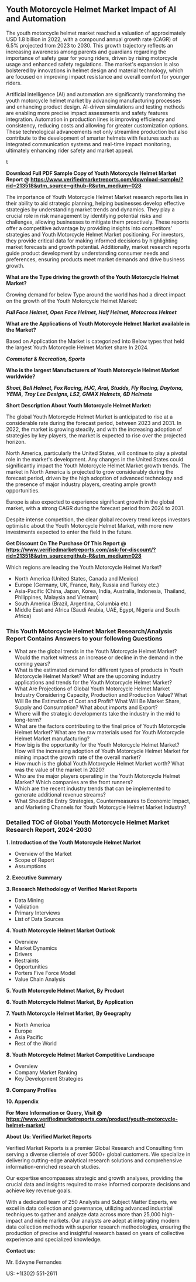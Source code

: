 <h2>Youth Motorcycle Helmet Market Impact of AI and Automation</h2><p>The youth motorcycle helmet market reached a valuation of approximately USD 1.8 billion in 2022, with a compound annual growth rate (CAGR) of 6.5% projected from 2023 to 2030. This growth trajectory reflects an increasing awareness among parents and guardians regarding the importance of safety gear for young riders, driven by rising motorcycle usage and enhanced safety regulations. The market's expansion is also bolstered by innovations in helmet design and material technology, which are focused on improving impact resistance and overall comfort for younger riders.</p><p>Artificial intelligence (AI) and automation are significantly transforming the youth motorcycle helmet market by advancing manufacturing processes and enhancing product design. AI-driven simulations and testing methods are enabling more precise impact assessments and safety features integration. Automation in production lines is improving efficiency and consistency, reducing costs and allowing for greater customization options. These technological advancements not only streamline production but also contribute to the development of smarter helmets with features such as integrated communication systems and real-time impact monitoring, ultimately enhancing rider safety and market appeal.</p>t</p><p id="" class=""><strong>Download Full PDF Sample Copy of Youth Motorcycle Helmet Market Report @ <a href="https://www.verifiedmarketreports.com/download-sample/?rid=213518&utm_source=github-R&utm_medium=028" target="_blank">https://www.verifiedmarketreports.com/download-sample/?rid=213518&utm_source=github-R&utm_medium=028</a></strong></p><p>The importance of&nbsp;Youth Motorcycle Helmet Market research reports lies in their ability to aid strategic planning, helping businesses develop effective strategies by understanding market trends and dynamics. They play a crucial role in risk management by identifying potential risks and challenges, allowing businesses to mitigate them proactively. These reports offer a competitive advantage by providing insights into competitors' strategies and Youth Motorcycle Helmet Market positioning. For investors, they provide critical data for making informed decisions by highlighting market forecasts and growth potential. Additionally, market research reports guide product development by understanding consumer needs and preferences, ensuring products meet market demands and drive business growth.</p><p><strong>What are the&nbsp;Type driving the growth of the Youth Motorcycle Helmet Market?</strong></p><p id="" class="">Growing demand for below Type around the world has had a direct impact on the growth of the Youth Motorcycle Helmet Market:</p><em><strong>Full Face Helmet, Open Face Helmet, Half Helmet, Motocross Helmet</strong></em></p><strong>What are the&nbsp;Applications&nbsp;of Youth Motorcycle Helmet Market available in the Market?</strong></p><p id="" class="">Based on Application the Market is categorized into Below types that held the largest Youth Motorcycle Helmet Market share In 2024.</p><em><strong>Commuter & Recreation, Sports</strong></em></p><strong>Who is the largest Manufacturers of Youth Motorcycle Helmet Market worldwide?</strong></p><p><em><strong>Shoei, Bell Helmet, Fox Racing, HJC, Arai, Studds, Fly Racing, Daytona, YEMA, Troy Lee Designs, LS2, GMAX Helmets, 6D Helmets</strong></em></p><p id="" class=""><strong>Short Description About Youth Motorcycle Helmet Market:</strong></p><p>The global Youth Motorcycle Helmet Market is anticipated to rise at a considerable rate during the forecast period, between 2023 and 2031. In 2022, the market is growing steadily, and with the increasing adoption of strategies by key players, the market is expected to rise over the projected horizon.</p><p>North America, particularly the United States, will continue to play a pivotal role in the market's development. Any changes in the United States could significantly impact the Youth Motorcycle Helmet Market growth trends. The market in North America is projected to grow considerably during the forecast period, driven by the high adoption of advanced technology and the presence of major industry players, creating ample growth opportunities.</p><p>Europe is also expected to experience significant growth in the global market, with a strong CAGR during the forecast period from 2024 to 2031.</p><p>Despite intense competition, the clear global recovery trend keeps investors optimistic about the Youth Motorcycle Helmet Market, with more new investments expected to enter the field in the future.</p><p id="" class=""><strong>Get Discount On The Purchase Of This Report @ <a href="https://www.verifiedmarketreports.com/ask-for-discount/?rid=213518&utm_source=github-R&utm_medium=028" target="_blank">https://www.verifiedmarketreports.com/ask-for-discount/?rid=213518&utm_source=github-R&utm_medium=028</a></strong></p>Which regions are leading the Youth Motorcycle Helmet Market?</p><ul><li>North America (United States, Canada and Mexico)</li><li>Europe (Germany, UK, France, Italy, Russia and Turkey etc.)</li><li>Asia-Pacific (China, Japan, Korea, India, Australia, Indonesia, Thailand, Philippines, Malaysia and Vietnam)</li><li>South America (Brazil, Argentina, Columbia etc.)</li><li>Middle East and Africa (Saudi Arabia, UAE, Egypt, Nigeria and South Africa)</li></ul><h3 id="" class="">This Youth Motorcycle Helmet Market Research/Analysis Report Contains Answers to your following Questions</h3><ul><li>What are the global trends in the Youth Motorcycle Helmet Market? Would the market witness an increase or decline in the demand in the coming years?</li><li>What is the estimated demand for different types of products in Youth Motorcycle Helmet Market? What are the upcoming industry applications and trends for the Youth Motorcycle Helmet Market?</li><li>What Are Projections of Global Youth Motorcycle Helmet Market Industry Considering Capacity, Production and Production Value? What Will Be the Estimation of Cost and Profit? What Will Be Market Share, Supply and Consumption? What about imports and Export?</li><li>Where will the strategic developments take the industry in the mid to long-term?</li><li>What are the factors contributing to the final price of Youth Motorcycle Helmet Market? What are the raw materials used for Youth Motorcycle Helmet Market manufacturing?</li><li>How big is the opportunity for the Youth Motorcycle Helmet Market? How will the increasing adoption of Youth Motorcycle Helmet Market for mining impact the growth rate of the overall market?</li><li>How much is the global Youth Motorcycle Helmet Market worth? What was the value of the market In 2020?</li><li>Who are the major players operating in the Youth Motorcycle Helmet Market? Which companies are the front runners?</li><li>Which are the recent industry trends that can be implemented to generate additional revenue streams?</li><li>What Should Be Entry Strategies, Countermeasures to Economic Impact, and Marketing Channels for Youth Motorcycle Helmet Market Industry?</li></ul><h3 id="" class="">Detailed TOC of Global Youth Motorcycle Helmet Market Research Report, 2024-2030</h3><p id="" class=""><strong>1. Introduction of the Youth Motorcycle Helmet Market</strong></p><ul><li>Overview of the Market</li><li>Scope of Report</li><li>Assumptions</li></ul><p id="" class=""><strong>2. Executive Summary</strong></p><p id="" class=""><strong>3. Research Methodology of Verified Market Reports</strong></p><ul><li>Data Mining</li><li>Validation</li><li>Primary Interviews</li><li>List of Data Sources</li></ul><p id="" class=""><strong>4. Youth Motorcycle Helmet Market Outlook</strong></p><ul><li>Overview</li><li>Market Dynamics</li><li>Drivers</li><li>Restraints</li><li>Opportunities</li><li>Porters Five Force Model</li><li>Value Chain Analysis</li></ul><p id="" class=""><strong>5. Youth Motorcycle Helmet Market, By Product</strong></p><p id="" class=""><strong>6. Youth Motorcycle Helmet Market, By Application</strong></p><p id="" class=""><strong>7. Youth Motorcycle Helmet Market, By Geography</strong></p><ul><li>North America</li><li>Europe</li><li>Asia Pacific</li><li>Rest of the World</li></ul><p id="" class=""><strong>8. Youth Motorcycle Helmet Market Competitive Landscape</strong></p><ul><li>Overview</li><li>Company Market Ranking</li><li>Key Development Strategies</li></ul><p id="" class=""><strong>9. Company Profiles</strong></p><p id="" class=""><strong>10. Appendix</strong></p><p id="" class=""><strong>For More Information or Query, Visit @ <a href="https://www.verifiedmarketreports.com/product/youth-motorcycle-helmet-market/" target="_blank">https://www.verifiedmarketreports.com/product/youth-motorcycle-helmet-market/</a></strong></p><p id="" class=""><strong>About Us: Verified Market Reports</strong></p><p id="" class="">Verified Market Reports is a premier Global Research and Consulting firm serving a diverse clientele of over 5000+ global customers. We specialize in delivering cutting-edge analytical research solutions and comprehensive information-enriched research studies.</p><p id="" class="">Our expertise encompasses strategic and growth analyses, providing the crucial data and insights required to make informed corporate decisions and achieve key revenue goals.</p><p id="" class="">With a dedicated team of 250 Analysts and Subject Matter Experts, we excel in data collection and governance, utilizing advanced industrial techniques to gather and analyze data across more than 25,000 high-impact and niche markets. Our analysts are adept at integrating modern data collection methods with superior research methodologies, ensuring the production of precise and insightful research based on years of collective experience and specialized knowledge.</p><p id="" class=""><strong>Contact us:</strong></p><p id="" class="">Mr. Edwyne Fernandes</p><p id="" class="">US: +1(302) 551-2611</p>